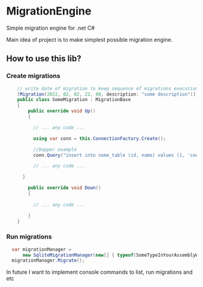 # MigrationEngine
Simple migration engine for .net C#

Main idea of project is to make simplest possible migration engine.

## How to use this lib?

### Create migrations

```csharp
    // write date of migration to keep sequence of migrations execution
    [Migration(2022, 02, 02, 22, 00, description: "some description")] 
    public class SomeMigration : MigrationBase
    {
        public override void Up()
        {

          // ... any code ...

          using var conn = this.ConnectionFactory.Create();

          //Dapper example
          conn.Query("insert into some_table (id, name) values (1, 'cool');");

          // ... any code ...

      }

        public override void Down()
        {
            
          // ... any code ...

        }
    }
```

### Run migrations

```csharp
  var migrationManager = 
      new SqliteMigrationManager(new[] { typeof(SomeTypeInYourAssemblyWhereYouHaveMigrations).Assembly }, $" ... ");
  migrationManager.Migrate();
```

In future I want to implement console commands to list, run migrations and etc
